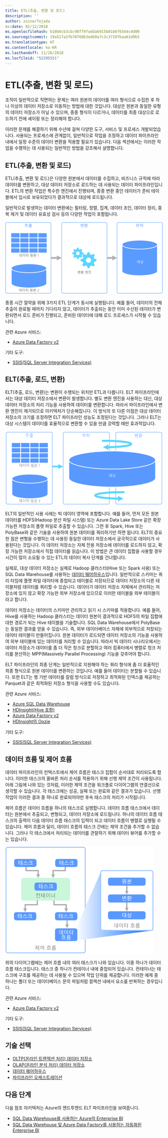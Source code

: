 ```yaml
---
title: ETL(추출, 변환 및 로드)
description: ''
author: zoinerTejada
ms:date: 02/12/2018
ms.openlocfilehash: b10b0cb3cbc98ff9fadda6915b01b6f6564c4d00
ms.sourcegitcommit: 19a517a2fb70768b3edb9a7c3c37197baa61d9b5
ms.translationtype: HT
ms.contentlocale: ko-KR
ms.lasthandoff: 11/26/2018
ms.locfileid: "52295551"
---
```

# <a name="extract-transform-and-load-etl"></a>ETL(추출, 변환 및 로드)

조직이 일반적으로 직면하는 문제는 여러 원본의 데이터를 여러 형식으로 수집한 후 하나 이상의 데이터 저장소로 이동하는 방법에 대한 것입니다. 대상은 원본과 동일한 유형의 데이터 저장소가 아닐 수 있으며, 종종 형식이 다르거나, 데이터를 최종 대상으로 로드하기 전에 셰이핑 또는 정리해야 합니다.

이러한 문제를 해결하기 위해 수년에 걸쳐 다양한 도구, 서비스 및 프로세스 개발되었습니다. 사용되는 프로세스에 관계없이, 일반적으로 작업을 조정하고 데이터 파이프라인 내에서 일정 수준의 데이터 변환을 적용할 필요가 있습니다. 다음 섹션에서는 이러한 작업을 수행하는 데 사용되는 일반적인 방법을 강조해서 설명합니다.

## <a name="extract-transform-and-load-etl"></a>ETL(추출, 변환 및 로드)

ETL(추출, 변환 및 로드)은 다양한 원본에서 데이터를 수집하고, 비즈니스 규칙에 따라 데이터를 변환하고, 대상 데이터 저장소로 로드하는 데 사용되는 데이터 파이프라인입니다. ETL의 변환 작업은 특수한 엔진에서 진행되며, 종종 변환 중인 데이터가 준비 테이블에서 임시로 보유되었다가 결과적으로 대상에 로드됩니다.

일반적으로 발생하는 데이터 변환에는 필터링, 정렬, 집계, 데이터 조인, 데이터 정리, 중복 제거 및 데이터 유효성 검사 등의 다양한 작업이 포함됩니다.

![ETL(추출, 변환, 로드) 프로세스](../images/etl.png)

종종 시간 절약을 위해 3가지 ETL 단계가 동시에 실행됩니다. 예를 들어, 데이터의 전체 추출이 완료될 때까지 기다리지 않고, 데이터가 추출되는 동안 이미 수신된 데이터가 변환되면서 로드 준비가 진행되고, 준비된 데이터에 대해 로드 프로세스가 시작될 수 있습니다.

관련 Azure 서비스:
- [Azure Data Factory v2](https://azure.microsoft.com/services/data-factory/)

기타 도구:
- [SSIS(SQL Server Integration Services)](/sql/integration-services/sql-server-integration-services)

## <a name="extract-load-and-transform-elt"></a>ELT(추출, 로드, 변환)

ELT(추출, 로드, 변환)는 변환이 수행되는 위치만 ETL과 다릅니다. ELT 파이프라인에서는 대상 데이터 저장소에서 변환이 발생합니다. 별도 변환 엔진을 사용하는 대신, 대상 데이터 저장소의 처리 기능을 사용하여 데이터를 변환합니다. 따라서 파이프라인에서 변환 엔진이 제거되므로 아키텍처가 단순해집니다. 이 방식의 또 다른 이점은 대상 데이터 저장소의 크기를 조정하면 ELT 파이프라인 성능도 조정된다는 것입니다. 그러나 ELT는 대상 시스템이 데이터를 효율적으로 변환할 수 있을 만큼 강력할 때만 효과적입니다.

![ELT(추출, 로드, 변환) 프로세스](../images/elt.png)

ELT의 일반적인 사용 사례는 빅 데이터 영역에 포함합니다. 예를 들어, 먼저 모든 원본 데이터를 HDFS(Hadoop 분산 파일 시스템) 또는 Azure Data Lake Store 같은 확장 가능한 저장소의 플랫 파일로 추출할 수 있습니다. 그런 후 Spark, Hive 또는 PolyBase와 같은 기술을 사용하여 원본 데이터를 쿼리하기만 하면 됩니다. ELT의 중요한 점은 변형을 수행하는 데 사용된 동일한 데이터 저장소에서 궁극적으로 데이터가 사용된다는 것입니다. 이 데이터 저장소는 자체 전용 저장소에 데이터를 로드하지 않고, 확장 가능한 저장소에서 직접 데이터를 읽습니다. 이 방법은 큰 데이터 집합을 사용할 경우 시간이 많이 소요될 수 있는 ETL의 데이터 복사 단계를 건너뜁니다.

실제로, 대상 데이터 저장소는 실제로 Hadoop 클러스터(Hive 또는 Spark 사용) 또는 SQL Data Warehouse를 사용하는 [데이터 웨어하우스](./data-warehousing.md)입니다. 일반적으로 스키마는 쿼리 타임에 플랫 파일 데이터에 중첩되고 테이블로 저장되므로 데이터 저장소의 다른 테이블처럼 데이터를 쿼리할 수 있습니다. 데이터가 데이터 저장소 자체에서 관리하는 저장소에 있지 않고 확장 가능한 외부 저장소에 있으므로 이러한 테이블을 외부 테이블이라고 합니다. 

데이터 저장소는 데이터의 스키마만 관리하고 읽기 시 스키마를 적용합니다. 예를 들어, Hive를 사용하는 Hadoop 클러스터는 데이터 원본이 결과적으로 HDFS의 파일 집합에 대한 경로가 되는 Hive 테이블을 기술합니다. SQL Data Warehouse에서 PolyBase는 동일한 결과를 얻을 수 있습니다. 즉, 외부 데이터베이스 자체에 외부적으로 저장되는 데이터 테이블이 만들어집니다. 원본 데이터가 로드되면 데이터 저장소의 기능을 사용하여 외부 테이블에 있는 데이터를 처리할 수 있습니다. 따라서 빅 데이터 시나리오에서는 데이터 저장소가 데이터를 좀 더 작은 청크로 분할하고 여러 컴퓨터에서 병렬로 청크 처리를 분산하는 MPP(Massively Parallel Processing) 기능을 갖추어야 합니다.

ELT 파이프라인의 최종 단계는 일반적으로 지원해야 하는 쿼리 형식에 좀 더 효율적인 최종 형식으로 원본 데이터를 변환하는 것입니다. 예를 들어 데이터는 분할될 수 있습니다. 또한 ELT는 행 기반 데이터를 칼럼 방식으로 저장하고 최적화된 인덱스를 제공하는 Parquet과 같은 최적화된 저장소 형식을 사용할 수도 있습니다. 

관련 Azure 서비스:

- [Azure SQL Data Warehouse](/azure/sql-data-warehouse/sql-data-warehouse-overview-what-is)
- [HDInsight(Hive 포함)](/azure/hdinsight/hadoop/hdinsight-use-hive)
- [Azure Data Factory v2](https://azure.microsoft.com/services/data-factory/)
- [HDInsight의 Oozie](/azure/hdinsight/hdinsight-use-oozie-linux-mac)

기타 도구:

- [SSIS(SQL Server Integration Services)](/sql/integration-services/sql-server-integration-services)

## <a name="data-flow-and-control-flow"></a>데이터 흐름 및 제어 흐름

데이터 파이프라인의 컨텍스트에서 제어 흐름은 태스크 집합이 순서대로 처리되도록 합니다. 이러한 태스크의 올바른 처리 순서를 적용하기 위해 선행 제약 조건이 사용됩니다. 아래 그림에 나와 있는 것처럼, 이러한 제약 조건을 워크플로 다이어그램의 연결선으로 생각할 수 있습니다. 각 태스크에는 성공, 실패 또는 완료와 같은 결과가 있습니다. 선행 작업이 이러한 결과 중 하나로 완료되어야만 후속 태스크의 처리가 시작됩니다.

제어 흐름은 데이터 흐름을 하나의 태스크로 실행합니다. 데이터 흐름 태스크에서 데이터는 원본에서 추출되고, 변형되고, 데이터 저장소에 로드됩니다. 하나의 데이터 흐름 태스크의 출력이 다음 데이터 흐름 태스크의 입력이 되고 데이터 흐름이 병렬로 실행될 수 있습니다. 제어 흐름과 달리, 데이터 흐름의 태스크 간에는 제약 조건을 추가할 수 없습니다. 그러나 각 태스크에서 처리되는 데이터를 관찰하기 위해 데이터 뷰어를 추가할 수는 있습니다.

![제어 흐름 내에서 태스크로 실행되는 데이터 흐름](../images/control-flow-data-flow.png)

위의 다이어그램에는 제어 흐름 내의 여러 태스크가 나와 있습니다. 이중 하나가 데이터 흐름 태스크입니다. 태스크 중 하나가 컨테이너 내에 중첩되어 있습니다. 컨테이너는 태스크에 구조를 제공하는 데 사용될 수 있으며 작업 단위를 제공합니다. 이러한 예제 중 하나는 폴더 또는 데이터베이스 문의 파일처럼 컬렉션 내에서 요소를 반복하는 경우입니다.

관련 Azure 서비스:
- [Azure Data Factory v2](https://azure.microsoft.com/services/data-factory/)

기타 도구:
- [SSIS(SQL Server Integration Services)](/sql/integration-services/sql-server-integration-services)

## <a name="technology-choices"></a>기술 선택

- [OLTP(온라인 트랜잭션 처리) 데이터 저장소](./online-transaction-processing.md#oltp-in-azure)
- [OLAP(온라인 분석 처리) 데이터 저장소](./online-analytical-processing.md#olap-in-azure)
- [데이터 웨어하우스](./data-warehousing.md)
- [파이프라인 오케스트레이션](../technology-choices/pipeline-orchestration-data-movement.md)

## <a name="next-steps"></a>다음 단계

다음 참조 아키텍처는 Azure의 엔드투엔드 ELT 파이프라인을 보여줍니다.

- [SQL Data Warehouse를 사용하는 Azure의 Enterprise BI](../../reference-architectures/data/enterprise-bi-sqldw.md)
- [SQL Data Warehouse 및 Azure Data Factory를 사용하는 자동화된 Enterprise BI](../../reference-architectures/data/enterprise-bi-adf.md)